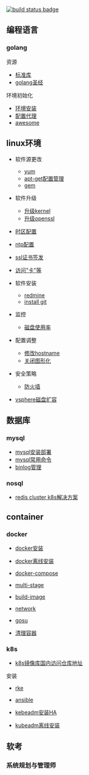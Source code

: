 [![build status badge](https://img.shields.io/travis/docker-library/docker/master.svg?label=docker%20)](/container/docker)
## 编程语言
### golang

资源

- [标准库](https://studygolang.com/pkgdoc)
- [golang圣经](https://books.studygolang.com/gopl-zh)

环境初始化

- [环境安装](/program/golang/install.md)
- [配置代理](/program/golang/delegate.md)
- [awesome](https://github.com/avelino/awesome-go)

## linux环境

- 软件源更改
    - [yum](/linux/yum.md)
    - [apt-get配置管理](/linux/apt.md)
    - [gem](/linux/gem.md)
    
- 软件升级
    - [升级kernel](/linux/kernel.md)
    - [升级openssl](/linux/openssl.md)

- [时区配置](/linux/timezone.md)

- [ntp配置](/linux/ntp.md)

- [ssl证书签发](/linux/cert.md)

- [访问"卡"等](/linux/block.md)

- 软件安装
    - [redmine](/linux/redmine.md)
    - [install git](/shell/git.md)

- 监控
   - [磁盘使用率](/linux/monitor/disk.md)

- 配置调整
    - [修改hostname](/linux/hostname.md)
    - [关闭图形化]()

- 安全策略
    - [防火墙](/linux/security/firewalld.md)
        
- [vsphere磁盘扩容](http://blog.sina.com.cn/s/blog_56a70c0401018dlv.html)
    
## 数据库

### mysql

- [mysql安装部署](/database/mysql/install.md)
- [mysql常用命令](/database/mysql/cmd.md)
- [binlog管理](/database/mysql/binlog.md)

### nosql

- [redis cluster k8s解决方案](/database/redis-cluster-k8s.md)

## container
### docker

- [docker安装](/container/docker/docker-install.md)

- [docker离线安装](/container/docker/docker-install-offline.md)

- [docker-compose](/container/docker/docker-compose.md)

- [multi-stage](/container/docker/docker-multi-stage.md)

- [build-image](/container/docker/docker-image.md)

- [network](/container/docker/docker-network.md)

- [gosu](https://blog.csdn.net/boling_cavalry/article/details/93380447)

- [清理容器](/container/docker/clean.md)

### k8s

- [k8s镜像库国内访问仓库地址](/container/k8s/mirror.md)

安装

- [rke](/container/k8s/k8s-rke.md)

- [ansible](https://github.com/easzlab/kubeasz)

- [kebeadm安装HA](/container/k8s/k8s-kubeadm.md)

- [kubeadm离线安装](/container/k8s/kubeadm-offline.md)

## 软考

### 系统规划与管理师

